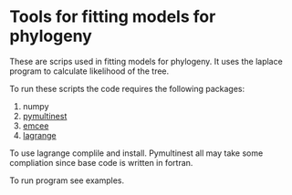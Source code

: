 # Tools for fitting models for phylogeny

These are scrips used in fitting models for phylogeny. It uses the laplace program to calculate likelihood of the tree.

To run these scripts the code requires the following packages:
 1. numpy
 2. [pymultinest](https://github.com/JohannesBuchner/PyMultiNest)
 3. [emcee](https://github.com/dfm/emcee)
 4. [lagrange](https://github.com/blackrim/lagrange)

To use lagrange complile and install. Pymultinest all may take some compliation since base code is written in fortran.

To run program see examples.
 
